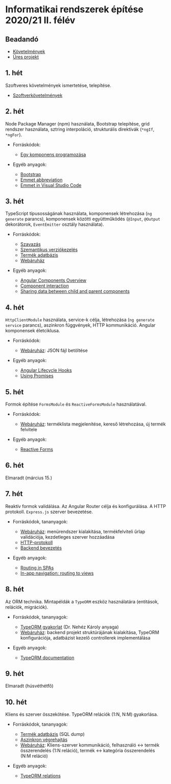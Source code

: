 # Informatikai rendszerek építése 2020/21 II. félév

## Beadandó
- [Követelmények](https://github.com/aron123/infosystems-20-21-II/tree/week08/midterm-assignment)
- [Üres projekt](https://github.com/aron123/infosystems-20-21-II/tree/week10/starter-project)

## 1. hét
Szoftveres követelmények ismertetése, telepítése.

- [Szoftverkövetelmények](https://github.com/aron123/infosystems-20-21-II/tree/week01/requirements)

## 2. hét
Node Package Manager (npm) használata, Bootstrap telepítése, grid rendszer használata, sztring interpoláció, strukturális direktívák (`*ngIf`, `*ngFor`).

- Forráskódok:
  - [Egy komponens programozása](https://github.com/aron123/infosystems-20-21-II/tree/week02/intro) 

- Egyéb anyagok:
  - [Bootstrap](https://getbootstrap.com/docs/4.6/getting-started/introduction/)
  - [Emmet abbreviation](https://docs.emmet.io/abbreviations/syntax/)
  - [Emmet in Visual Studio Code](https://code.visualstudio.com/docs/editor/emmet)

## 3. hét
TypeScript típusosságának használata, komponensek létrehozása (`ng generate` parancs), komponensek közötti együttműködés (`@Input`, `@Output` dekorátorok, `EventEmitter` osztály használata).

- Forráskódok:
  - [Szavazás](https://github.com/aron123/infosystems-20-21-II/tree/week03/votes)
  - [Szemantikus verziókezelés](https://github.com/aron123/infosystems-20-21-II/tree/week03/semantic-versioning)
  - [Termék adatbázis](https://github.com/aron123/infosystems-20-21-II/tree/week03/products-json)
  - [Webáruház](https://github.com/aron123/infosystems-20-21-II/tree/week03/webshop)

- Egyéb anyagok:
  - [Angular Components Overview](https://angular.io/guide/component-overview)
  - [Component interaction](https://angular.io/guide/component-interaction)
  - [Sharing data between child and parent components](https://angular.io/guide/inputs-outputs)

## 4. hét
`HttpClientModule` használata, service-k célja, létrehozása (`ng generate service` parancs), aszinkron függvények, HTTP kommunikáció. Angular komponensek életciklusa.

- Forráskódok:
  - [Webáruház](https://github.com/aron123/infosystems-20-21-II/tree/week03/webshop): JSON fájl betöltése

- Egyéb anyagok:
  - [Angular Lifecycle Hooks](https://codecraft.tv/courses/angular/components/lifecycle-hooks/)
  - [Using Promises](https://developer.mozilla.org/en-US/docs/Web/JavaScript/Guide/Using_promises)

## 5. hét
Formok építése `FormsModule` és `ReactiveFormsModule` használatával.

- Forráskódok:
  - [Webáruház](https://github.com/aron123/infosystems-20-21-II/tree/week03/webshop): terméklista megjelenítése, kereső létrehozása, új termék felvitele

- Egyéb anyagok:
  - [Reactive Forms](https://angular.io/guide/reactive-forms)

## 6. hét
Elmaradt (március 15.)

## 7. hét
Reaktív formok validálása. Az Angular Router célja és konfigurálása. A HTTP protokoll. `Express.js` szerver bevezetése.

- Forráskódok, tananyagok:
  - [Webáruház](https://github.com/aron123/infosystems-20-21-II/tree/week03/webshop): menürendszer kialakítása, termékfelviteli űrlap validációja, kezdetleges szerver hozzáadása
  - [HTTP-protokoll](https://github.com/aron123/infosystems-20-21-II/tree/week07/http)
  - [Backend bevezetés](https://github.com/aron123/infosystems-20-21-II/tree/week07/backend-basics)

- Egyéb anyagok:
  - [Routing in SPAs](https://dev.to/marcomonsanto/routing-in-spas-173i)
  - [In-app navigation: routing to views](https://angular.io/guide/router)

## 8. hét
Az ORM technika. Mintapéldák a `TypeORM` eszköz használatára (entitások, relációk, migrációk).

- Forráskódok, tananyagok:
  - [TypeORM gyakorlat](http://ait2.iit.uni-miskolc.hu/oktatas/doku.php?id=tanszek:oktatas:informatikai_rendszerek_epitese:type_orm) (Dr. Nehéz Károly anyaga)
  - [Webáruház](https://github.com/aron123/infosystems-20-21-II/tree/week03/webshop): backend projekt struktúrájának kialakítása, TypeORM konfigurációja, adatbázist kezelő controllerek implementálása

- Egyéb anyagok:
  - [TypeORM documentation](https://typeorm.io/)

## 9. hét
Elmaradt (húsvéthétfő)

## 10. hét
Kliens és szerver összekötése. TypeORM relációk (1:N, N:M) gyakorlása.

- Forráskódok, tananyagok:
  - [Termék adatbázis](https://github.com/aron123/infosystems-20-21-II/tree/week03/products-json) (SQL dump)
  - [Aszinkron végrehajtás](https://github.com/aron123/infosystems-20-21-II/tree/week10/promises)
  - [Webáruház](https://github.com/aron123/infosystems-20-21-II/tree/week03/webshop): Kliens-szerver kommunikáció, felhasználó <-> termék összerendelés (1:N reláció), termék <-> kategória összerendelés (N:M reláció)

- Egyéb anyagok:
  - [TypeORM relations](https://typeorm.io/#/relations)
